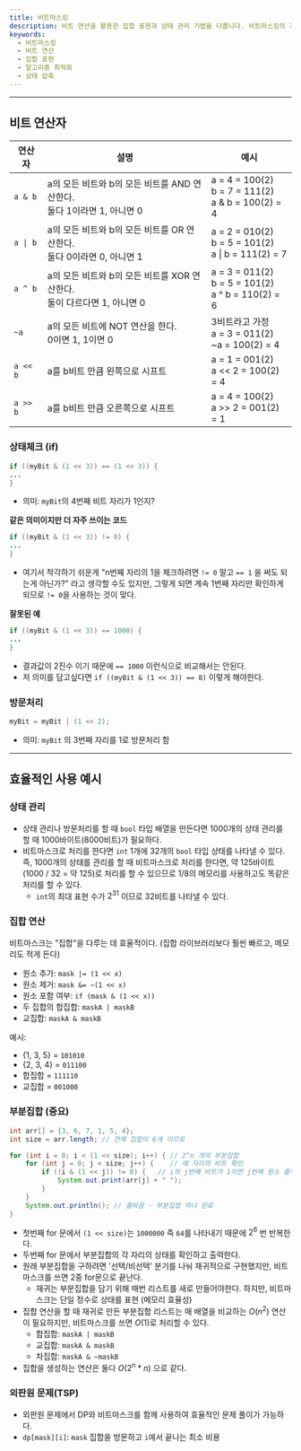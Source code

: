 ```yaml
---
title: 비트마스킹
description: 비트 연산을 활용한 집합 표현과 상태 관리 기법을 다룹니다. 비트마스킹의 기본 원리부터 실전 알고리즘 문제 해결까지 설명합니다
keywords:
  - 비트마스킹
  - 비트 연산
  - 집합 표현
  - 알고리즘 최적화
  - 상태 압축
---
```

---
## 비트 연산자

| 연산자   | 설명                                                                         | 예시                                                        |
| -------- | ---------------------------------------------------------------------------- | ----------------------------------------------------------- |
| `a & b`  | a의 모든 비트와 b의 모든 비트를 AND 연산한다.<br />둘다 1이라면 1, 아니면 0  | a = 4 = 100(2)<br />b = 7 = 111(2)<br />a & b = 100(2) = 4  |
| `a \| b` | a의 모든 비트와 b의 모든 비트를 OR 연산한다.<br />둘다 0이라면 0, 아니면 1   | a = 2 = 010(2)<br />b = 5 = 101(2)<br />a \| b = 111(2) = 7 |
| `a ^ b`  | a의 모든 비트와 b의 모든 비트를 XOR 연산한다.<br />둘이 다르다면 1, 아니면 0 | a = 3 = 011(2)<br />b = 5 = 101(2)<br />a ^ b = 110(2) = 6  |
| `~a`     | a의 모든 비트에 NOT 연산을 한다.<br />0이면 1, 1이면 0                       | 3비트라고 가정<br />a = 3 = 011(2)<br />~a = 100(2) = 4     |
| `a << b` | a를 b비트 만큼 왼쪽으로 시프트                                               | a = 1 = 001(2)<br />a &lt;&lt; 2 = 100(2) = 4               |
| `a >> b` | a를 b비트 만큼 오른쪽으로 시프트                                             | a = 4 = 100(2)<br />a &gt;&gt; 2 = 001(2) = 1               |

### 상태체크 (if)

```java
if ((myBit & (1 << 3)) == (1 << 3)) {
...
}
```

- 의미: `myBit`의 4번째 비트 자리가 1인지?

**같은 의미이지만 더 자주 쓰이는 코드**

```java
if ((myBit & (1 << 3)) != 0) {
...
}
```

- 여기서 착각하기 쉬운게 "n번째 자리의 1을 체크하려면 `!= 0` 말고 `== 1` 을 써도 되는게 아닌가?" 라고 생각할 수도 있지만, 그렇게 되면 계속 1번째 자리만 확인하게 되므로 `!= 0`을 사용하는 것이 맞다.

**잘못된 예**

```java
if ((myBit & (1 << 3)) == 1000) {
...
}
```

- 결과값이 2진수 이기 때문에 `== 1000` 이런식으로 비교해서는 안된다.
- 저 의미를 담고싶다면 `if ((myBit & (1 << 3)) == 8)` 이렇게 해야한다.

### 방문처리

```java
myBit = myBit | (1 << 2);
```

- 의미: `myBit` 의 3번째 자리를 1로 방문처리 함

---

## 효율적인 사용 예시

### 상태 관리

- 상태 관리나 방문처리를 할 때 `bool` 타입 배열을 만든다면 1000개의 상태 관리를 할 때 1000바이트(8000비트)가 필요하다.
- 비트마스크로 처리를 한다면 `int` 1개에 32개의 `bool` 타입 상태를 나타낼 수 있다. 즉, 1000개의 상태를 관리를 할 때 비트마스크로 처리를 한다면, 약 125바이트(1000 / 32 = 약 125)로 처리를 할 수 있으므로 1/8의 메모리를 사용하고도 똑같은 처리를 할 수 있다.
  - `int`의 최대 표현 수가 $2^{31}$ 이므로 32비트를 나타낼 수 있다.

### 집합 연산

비트마스크는 "집합"을 다루는 데 효율적이다. (집합 라이브러리보다 훨씬 빠르고, 메모리도 적게 든다)

- 원소 추가: `mask |= (1 << x)`
- 원소 제거: `mask &= ~(1 << x)`
- 원소 포함 여부: `if (mask & (1 << x))`
- 두 집합의 합집합: `maskA | maskB`
- 교집합: `maskA & maskB`

예시:

- {1, 3, 5} = `101010`
- {2, 3, 4} = `011100`
- 합집합 = `111110`
- 교집합 = `001000`

### 부분집합 (중요)

```java
int arr[] = {3, 6, 7, 1, 5, 4};
int size = arr.length; // 전체 집합이 6개 이므로

for (int i = 0; i < (1 << size); i++) { // 2^n 개의 부분집합
	for (int j = 0; j < size; j++) {    // 매 자리의 비트 확인
		if ((i & (1 << j)) != 0) {   // i의 j번째 비트가 1이면 j번째 원소 출력
			System.out.print(arr[j] + " ");
		}
	}
	System.out.println(); // 줄바꿈 - 부분집합 하나 완료
}
```

- 첫번째 for 문에서 `(1 << size)`는 `1000000` 즉 `64`를 나타내기 때문에 $2^6$ 번 반복한다.
- 두번째 for 문에서 부분집합의 각 자리의 상태를 확인하고 출력한다.
- 원래 부분집합을 구하려면 '선택/비선택' 분기를 나눠 재귀적으로 구현했지만, 비트마스크를 쓰면 2중 for문으로 끝난다.
  - 재귀는 부분집합을 담기 위해 매번 리스트를 새로 만들어야한다. 하지만, 비트마스크는 단일 정수로 상태를 표현 (메모리 효율성)
- 집합 연산을 할 때 재귀로 만든 부분집합 리스트는 매 배열을 비교하는 $O(n^2)$ 연산이 필요하지만, 비트마스크를 쓰면 $O(1)$로 처리할 수 있다.
  - 합집합: `maskA | maskB`
  - 교집합: `maskA & maskB`
  - 차집합: `maskA & ~maskB`
- 집합을 생성하는 연산은 둘다 $O(2^{n}*n)$ 으로 같다.

### 외판원 문제(TSP)

- 외판원 문제에서 DP와 비트마스크를 함께 사용하여 효율적인 문제 풀이가 가능하다.
- `dp[mask][i]`: `mask` 집합을 방문하고 `i`에서 끝나는 최소 비용
